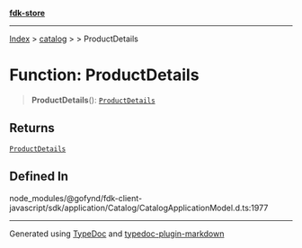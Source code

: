 [**fdk-store**](../../../README.md)
***

[Index](../../../API.md) > [catalog](../../README.md) > [<internal>](../README.md) > ProductDetails

# Function: ProductDetails

> **ProductDetails**(): [`ProductDetails`](../type-aliases/type-alias.ProductDetails.md)

## Returns

[`ProductDetails`](../type-aliases/type-alias.ProductDetails.md)

## Defined In

node\_modules/@gofynd/fdk-client-javascript/sdk/application/Catalog/CatalogApplicationModel.d.ts:1977

***
Generated using [TypeDoc](https://typedoc.org/) and [typedoc-plugin-markdown](https://www.npmjs.com/package/typedoc-plugin-markdown)
